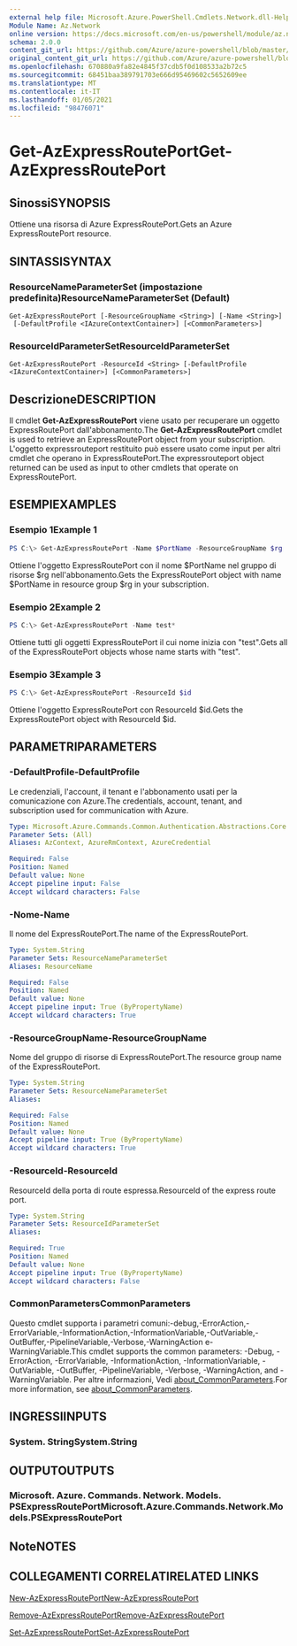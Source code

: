 ```yaml
---
external help file: Microsoft.Azure.PowerShell.Cmdlets.Network.dll-Help.xml
Module Name: Az.Network
online version: https://docs.microsoft.com/en-us/powershell/module/az.network/get-azexpressrouteport
schema: 2.0.0
content_git_url: https://github.com/Azure/azure-powershell/blob/master/src/Network/Network/help/Get-AzExpressRoutePort.md
original_content_git_url: https://github.com/Azure/azure-powershell/blob/master/src/Network/Network/help/Get-AzExpressRoutePort.md
ms.openlocfilehash: 670880a9fa82e4845f37cdb5f0d108533a2b72c5
ms.sourcegitcommit: 68451baa389791703e666d95469602c5652609ee
ms.translationtype: MT
ms.contentlocale: it-IT
ms.lasthandoff: 01/05/2021
ms.locfileid: "98476071"
---
```

# <span data-ttu-id="cde42-101">Get-AzExpressRoutePort</span><span class="sxs-lookup"><span data-stu-id="cde42-101">Get-AzExpressRoutePort</span></span>

## <span data-ttu-id="cde42-102">Sinossi</span><span class="sxs-lookup"><span data-stu-id="cde42-102">SYNOPSIS</span></span>
<span data-ttu-id="cde42-103">Ottiene una risorsa di Azure ExpressRoutePort.</span><span class="sxs-lookup"><span data-stu-id="cde42-103">Gets an Azure ExpressRoutePort resource.</span></span>

## <span data-ttu-id="cde42-104">SINTASSI</span><span class="sxs-lookup"><span data-stu-id="cde42-104">SYNTAX</span></span>

### <span data-ttu-id="cde42-105">ResourceNameParameterSet (impostazione predefinita)</span><span class="sxs-lookup"><span data-stu-id="cde42-105">ResourceNameParameterSet (Default)</span></span>
```
Get-AzExpressRoutePort [-ResourceGroupName <String>] [-Name <String>]
 [-DefaultProfile <IAzureContextContainer>] [<CommonParameters>]
```

### <span data-ttu-id="cde42-106">ResourceIdParameterSet</span><span class="sxs-lookup"><span data-stu-id="cde42-106">ResourceIdParameterSet</span></span>
```
Get-AzExpressRoutePort -ResourceId <String> [-DefaultProfile <IAzureContextContainer>] [<CommonParameters>]
```

## <span data-ttu-id="cde42-107">Descrizione</span><span class="sxs-lookup"><span data-stu-id="cde42-107">DESCRIPTION</span></span>
<span data-ttu-id="cde42-108">Il cmdlet **Get-AzExpressRoutePort** viene usato per recuperare un oggetto ExpressRoutePort dall'abbonamento.</span><span class="sxs-lookup"><span data-stu-id="cde42-108">The **Get-AzExpressRoutePort** cmdlet is used to retrieve an ExpressRoutePort object from your subscription.</span></span> <span data-ttu-id="cde42-109">L'oggetto expressrouteport restituito può essere usato come input per altri cmdlet che operano in ExpressRoutePort.</span><span class="sxs-lookup"><span data-stu-id="cde42-109">The expressrouteport object returned can be used as input to other cmdlets that operate on ExpressRoutePort.</span></span>

## <span data-ttu-id="cde42-110">ESEMPI</span><span class="sxs-lookup"><span data-stu-id="cde42-110">EXAMPLES</span></span>

### <span data-ttu-id="cde42-111">Esempio 1</span><span class="sxs-lookup"><span data-stu-id="cde42-111">Example 1</span></span>
```powershell
PS C:\> Get-AzExpressRoutePort -Name $PortName -ResourceGroupName $rg
```

<span data-ttu-id="cde42-112">Ottiene l'oggetto ExpressRoutePort con il nome $PortName nel gruppo di risorse $rg nell'abbonamento.</span><span class="sxs-lookup"><span data-stu-id="cde42-112">Gets the ExpressRoutePort object with name $PortName in resource group $rg in your subscription.</span></span>

### <span data-ttu-id="cde42-113">Esempio 2</span><span class="sxs-lookup"><span data-stu-id="cde42-113">Example 2</span></span>
```powershell
PS C:\> Get-AzExpressRoutePort -Name test*
```

<span data-ttu-id="cde42-114">Ottiene tutti gli oggetti ExpressRoutePort il cui nome inizia con "test".</span><span class="sxs-lookup"><span data-stu-id="cde42-114">Gets all of the ExpressRoutePort objects whose name starts with "test".</span></span>

### <span data-ttu-id="cde42-115">Esempio 3</span><span class="sxs-lookup"><span data-stu-id="cde42-115">Example 3</span></span>
```powershell
PS C:\> Get-AzExpressRoutePort -ResourceId $id
```

<span data-ttu-id="cde42-116">Ottiene l'oggetto ExpressRoutePort con ResourceId $id.</span><span class="sxs-lookup"><span data-stu-id="cde42-116">Gets the ExpressRoutePort object with ResourceId $id.</span></span> 

## <span data-ttu-id="cde42-117">PARAMETRI</span><span class="sxs-lookup"><span data-stu-id="cde42-117">PARAMETERS</span></span>

### <span data-ttu-id="cde42-118">-DefaultProfile</span><span class="sxs-lookup"><span data-stu-id="cde42-118">-DefaultProfile</span></span>
<span data-ttu-id="cde42-119">Le credenziali, l'account, il tenant e l'abbonamento usati per la comunicazione con Azure.</span><span class="sxs-lookup"><span data-stu-id="cde42-119">The credentials, account, tenant, and subscription used for communication with Azure.</span></span>

```yaml
Type: Microsoft.Azure.Commands.Common.Authentication.Abstractions.Core.IAzureContextContainer
Parameter Sets: (All)
Aliases: AzContext, AzureRmContext, AzureCredential

Required: False
Position: Named
Default value: None
Accept pipeline input: False
Accept wildcard characters: False
```

### <span data-ttu-id="cde42-120">-Nome</span><span class="sxs-lookup"><span data-stu-id="cde42-120">-Name</span></span>
<span data-ttu-id="cde42-121">Il nome del ExpressRoutePort.</span><span class="sxs-lookup"><span data-stu-id="cde42-121">The name of the ExpressRoutePort.</span></span>

```yaml
Type: System.String
Parameter Sets: ResourceNameParameterSet
Aliases: ResourceName

Required: False
Position: Named
Default value: None
Accept pipeline input: True (ByPropertyName)
Accept wildcard characters: True
```

### <span data-ttu-id="cde42-122">-ResourceGroupName</span><span class="sxs-lookup"><span data-stu-id="cde42-122">-ResourceGroupName</span></span>
<span data-ttu-id="cde42-123">Nome del gruppo di risorse di ExpressRoutePort.</span><span class="sxs-lookup"><span data-stu-id="cde42-123">The resource group name of the ExpressRoutePort.</span></span>

```yaml
Type: System.String
Parameter Sets: ResourceNameParameterSet
Aliases:

Required: False
Position: Named
Default value: None
Accept pipeline input: True (ByPropertyName)
Accept wildcard characters: True
```

### <span data-ttu-id="cde42-124">-ResourceId</span><span class="sxs-lookup"><span data-stu-id="cde42-124">-ResourceId</span></span>
<span data-ttu-id="cde42-125">ResourceId della porta di route espressa.</span><span class="sxs-lookup"><span data-stu-id="cde42-125">ResourceId of the express route port.</span></span>

```yaml
Type: System.String
Parameter Sets: ResourceIdParameterSet
Aliases:

Required: True
Position: Named
Default value: None
Accept pipeline input: True (ByPropertyName)
Accept wildcard characters: False
```

### <span data-ttu-id="cde42-126">CommonParameters</span><span class="sxs-lookup"><span data-stu-id="cde42-126">CommonParameters</span></span>
<span data-ttu-id="cde42-127">Questo cmdlet supporta i parametri comuni:-debug,-ErrorAction,-ErrorVariable,-InformationAction,-InformationVariable,-OutVariable,-OutBuffer,-PipelineVariable,-Verbose,-WarningAction e-WarningVariable.</span><span class="sxs-lookup"><span data-stu-id="cde42-127">This cmdlet supports the common parameters: -Debug, -ErrorAction, -ErrorVariable, -InformationAction, -InformationVariable, -OutVariable, -OutBuffer, -PipelineVariable, -Verbose, -WarningAction, and -WarningVariable.</span></span> <span data-ttu-id="cde42-128">Per altre informazioni, Vedi [about_CommonParameters](http://go.microsoft.com/fwlink/?LinkID=113216).</span><span class="sxs-lookup"><span data-stu-id="cde42-128">For more information, see [about_CommonParameters](http://go.microsoft.com/fwlink/?LinkID=113216).</span></span>

## <span data-ttu-id="cde42-129">INGRESSI</span><span class="sxs-lookup"><span data-stu-id="cde42-129">INPUTS</span></span>

### <span data-ttu-id="cde42-130">System. String</span><span class="sxs-lookup"><span data-stu-id="cde42-130">System.String</span></span>

## <span data-ttu-id="cde42-131">OUTPUT</span><span class="sxs-lookup"><span data-stu-id="cde42-131">OUTPUTS</span></span>

### <span data-ttu-id="cde42-132">Microsoft. Azure. Commands. Network. Models. PSExpressRoutePort</span><span class="sxs-lookup"><span data-stu-id="cde42-132">Microsoft.Azure.Commands.Network.Models.PSExpressRoutePort</span></span>

## <span data-ttu-id="cde42-133">Note</span><span class="sxs-lookup"><span data-stu-id="cde42-133">NOTES</span></span>

## <span data-ttu-id="cde42-134">COLLEGAMENTI CORRELATI</span><span class="sxs-lookup"><span data-stu-id="cde42-134">RELATED LINKS</span></span>

[<span data-ttu-id="cde42-135">New-AzExpressRoutePort</span><span class="sxs-lookup"><span data-stu-id="cde42-135">New-AzExpressRoutePort</span></span>](./New-AzExpressRoutePort.md)

[<span data-ttu-id="cde42-136">Remove-AzExpressRoutePort</span><span class="sxs-lookup"><span data-stu-id="cde42-136">Remove-AzExpressRoutePort</span></span>](./Remove-AzExpressRoutePort.md)

[<span data-ttu-id="cde42-137">Set-AzExpressRoutePort</span><span class="sxs-lookup"><span data-stu-id="cde42-137">Set-AzExpressRoutePort</span></span>](./Set-AzExpressRoutePort.md)
